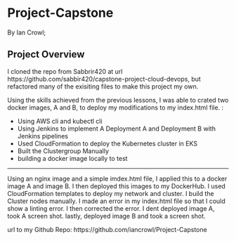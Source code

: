 # Project-Capstone
<p> By Ian Crowl; </p>

<h2>Project Overview</h2>

<p> I cloned the repo from Sabbrir420 at url https://github.com/sabbir420/capstone-project-cloud-devops, but refactored many of the exisiting files to make this project my own.</p>

<p> Using the skills achieved from the previous lessons, I was able to crated two docker images, A and B, to deploy my modifications to my index.html file. :</p>

<ul>
	<li>Using AWS cli and kubectl cli</li>
	<li>Using Jenkins to implement A Deployment A and Deployment B with Jenkins pipelines</li>
	<li>Used CloudFormation to deploy the Kubernetes cluster in EKS</li>
	<li>Built the Clustergroup Manually</li>
	<li>building a docker image locally to test</li>
</ul>

***
<p>Using an nginx image and a simple imdex.html file, I applied this to a docker image A and image B.  I then deployed this images to my DockerHub.  I used CloudFormation templates to deploy my network and cluster. I build the Cluster nodes manually. 
I made an error in my index.html file so that I could show a linting error.  I then corrected the error. I dent deployed image A, took A screen shot. lastly, deployed image B and took a screen shot.  


<p>url to my Github Repo: https://github.com/iancrowl/Project-Capstone </p>